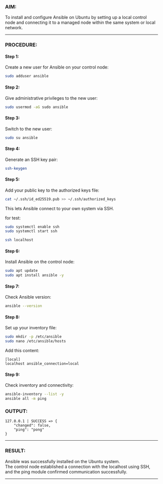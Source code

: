 ### **AIM:**

To install and configure Ansible on Ubuntu by setting up a local control node and connecting it to a managed node within the same system or local network.

---

### **PROCEDURE:**

#### **Step 1:**

Create a new user for Ansible on your control node:

```bash
sudo adduser ansible
```

#### **Step 2:**

Give administrative privileges to the new user:

```bash
sudo usermod -aG sudo ansible
```

#### **Step 3:**

Switch to the new user:

```bash
sudo su ansible
```

#### **Step 4:**

Generate an SSH key pair:

```bash
ssh-keygen
```

#### **Step 5:**

Add your public key to the authorized keys file:

```bash
cat ~/.ssh/id_ed25519.pub >> ~/.ssh/authorized_keys
```

This lets Ansible connect to your own system via SSH.

for test:
```bash
sudo systemctl enable ssh
sudo systemctl start ssh
```

```bash
ssh localhost
```

#### **Step 6:**

Install Ansible on the control node:

```bash
sudo apt update
sudo apt install ansible -y
```

#### **Step 7:**

Check Ansible version:

```bash
ansible --version
```

#### **Step 8:**

Set up your inventory file:

```bash
sudo mkdir -p /etc/ansible
sudo nano /etc/ansible/hosts
```

Add this content:

```
[local]
localhost ansible_connection=local
```

#### **Step 9:**

Check inventory and connectivity:

```bash
ansible-inventory --list -y
ansible all -m ping
```

### OUTPUT:

```
127.0.0.1 | SUCCESS => {
    "changed": false,
    "ping": "pong"
}
```

---

### **RESULT:**

Ansible was successfully installed on the Ubuntu system.  
The control node established a connection with the localhost using SSH, and the ping module confirmed communication successfully.

---
